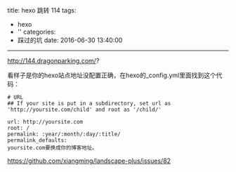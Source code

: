 title: hexo 跳转 114
tags:
  - hexo
  - ''
categories:
  - 踩过的坑
date: 2016-06-30 13:40:00
---
http://144.dragonparking.com/?

看样子是你的hexo站点地址没配置正确，在hexo的_config.yml里面找到这个代码：

```
# URL
## If your site is put in a subdirectory, set url as 'http://yoursite.com/child' and root as '/child/'

url: http://yoursite.com
root: /
permalink: :year/:month/:day/:title/
permalink_defaults:
yoursite.com要换成你的博客地址。
```

https://github.com/xiangming/landscape-plus/issues/82